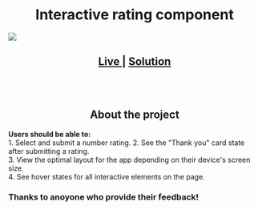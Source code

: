 <h1 align="center">Interactive rating component</h1>
<img src="https://github.com/Squashim/interactive-rating-compontent/blob/main/images/preview.jpg">
<div align="center">
  <h2>
    <a href="https://squashim.github.io/interactive-rating-compontent/" color="white">
      Live
    </a>
    <span> | </span>
    <a href="https://www.frontendmentor.io/solutions/interactive-rating-component-with-js-A-dV0RnKEe">
      Solution
    </a>
  </h2>
</div><br><br>
<h2 align="center">About the project</h2>
<b>Users should be able to:</b>
<br>1. Select and submit a number rating.
2. See the "Thank you" card state after submitting a rating.
<br>
3. View the optimal layout for the app depending on their device's screen size.
<br>
4. See hover states for all interactive elements on the page.
<br>
<h3>Thanks to anoyone who provide their feedback!</h3>
